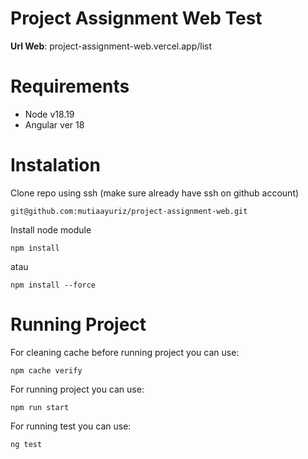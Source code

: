 # Project Assignment Web Test

**Url Web**: project-assignment-web.vercel.app/list

Requirements
============
* Node v18.19
* Angular ver 18

Instalation
============

Clone repo using ssh (make sure already have ssh on github account)

    git@github.com:mutiaayuriz/project-assignment-web.git

Install node module

    npm install

atau 

    npm install --force


Running Project
============

For cleaning cache before running project you can use:

    npm cache verify


For running project you can use:

    npm run start

For running test you can use:

    ng test
